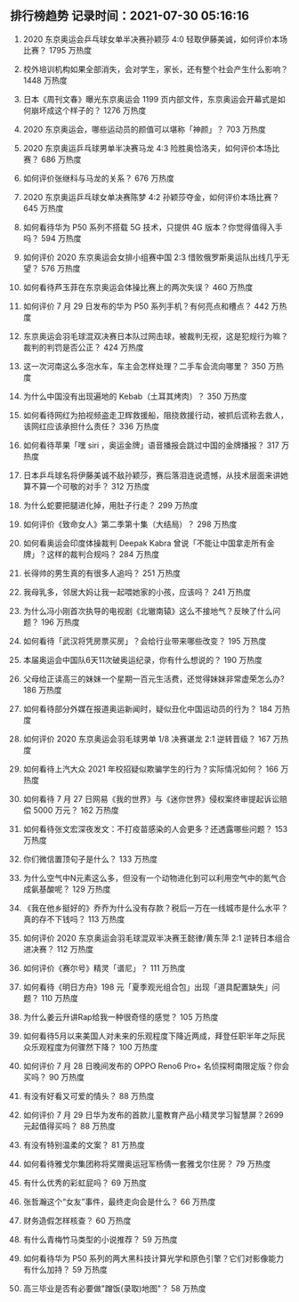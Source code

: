 
## 排行榜趋势 记录时间：2021-07-30 05:16:16
  
  1. 2020 东京奥运会乒乓球女单半决赛孙颖莎 4:0 轻取伊藤美诚，如何评价本场比赛？ 1795 万热度
    
  2. 校外培训机构如果全部消失，会对学生，家长，还有整个社会产生什么影响？ 1448 万热度
    
  3. 日本《周刊文春》曝光东京奥运会 1199 页内部文件，东京奥运会开幕式是如何崩坏成这个样子的？ 1276 万热度
    
  4. 2020 东京奥运会，哪些运动员的颜值可以堪称「神颜」？ 703 万热度
    
  5. 2020 东京奥运乒乓球男单半决赛马龙 4:3 险胜奥恰洛夫，如何评价本场比赛？ 686 万热度
    
  6. 如何评价张继科与马龙的关系？ 676 万热度
    
  7. 2020 东京奥运乒乓球女单决赛陈梦 4:2 孙颖莎夺金，如何评价本场比赛？ 645 万热度
    
  8. 如何看待华为 P50 系列不搭载 5G 技术，只提供 4G 版本？你觉得值得入手吗？ 594 万热度
    
  9. 如何评价 2020 东京奥运会女排小组赛中国 2:3 惜败俄罗斯奥运队出线几乎无望？ 576 万热度
    
  10. 如何看待芦玉菲在东京奥运会体操比赛上的两次失误？ 460 万热度
    
  11. 如何评价 7 月 29 日发布的华为 P50 系列手机？有何亮点和槽点？ 442 万热度
    
  12. 东京奥运会羽毛球混双决赛日本队过网击球，被裁判无视，这是犯规行为嘛？裁判的判罚是否公正？ 424 万热度
    
  13. 这一次河南这么多泡水车，车主会怎样处理？二手车会流向哪里？ 350 万热度
    
  14. 为什么中国没有出现遍地的 Kebab（土耳其烤肉）？ 350 万热度
    
  15. 如何看待网红为拍视频盗走卫辉救援船，阻挠救援行动，被抓后谎称去救人，该网红应该承担什么责任？ 336 万热度
    
  16. 如何看待苹果「嘿 siri ，奥运金牌」语音播报会跳过中国的金牌播报？ 317 万热度
    
  17. 日本乒乓球名将伊藤美诚不敌孙颖莎，赛后落泪连说遗憾，从技术层面来讲她算不算一个可敬的对手？ 312 万热度
    
  18. 为什么蛇要把腿进化掉，用肚子行走？ 299 万热度
    
  19. 如何评价《致命女人》第二季第十集（大结局）？ 298 万热度
    
  20. 如何看奥运会印度体操裁判 Deepak Kabra 曾说「不能让中国拿走所有金牌」？这样的裁判合规吗？ 284 万热度
    
  21. 长得帅的男生真的有很多人追吗？ 251 万热度
    
  22. 我母乳多，邻居大妈让我一起喂她家的小孩，应该吗？ 241 万热度
    
  23. 为什么冯小刚首次执导的电视剧《北辙南辕》这么不接地气？反映了什么问题？ 196 万热度
    
  24. 如何看待「武汉将凭房票买房」？会给行业带来哪些改变？ 195 万热度
    
  25. 本届奥运会中国队6天11次破奥运纪录，你有什么想说的？ 190 万热度
    
  26. 父母给正读高三的妹妹一个星期一百元生活费，还觉得妹妹非常虚荣怎么办? 186 万热度
    
  27. 如何看待部分外媒在报道奥运新闻时，疑似丑化中国运动员的行为？ 184 万热度
    
  28. 如何评价 2020 东京奥运会羽毛球男单 1/8 决赛谌龙 2:1 逆转晋级？ 167 万热度
    
  29. 如何看待上汽大众 2021 年校招疑似欺骗学生的行为？实际情况如何？ 166 万热度
    
  30. 如何看待 7 月 27 日网易《我的世界》与《迷你世界》侵权案终审提起诉讼赔偿 5000 万元？ 162 万热度
    
  31. 如何看待张文宏深夜发文：不打疫苗感染的人会更多？还透露哪些问题？ 153 万热度
    
  32. 你们微信置顶句子是什么？ 133 万热度
    
  33. 为什么空气中N元素这么多，但没有一个动物进化到可以利用空气中的氮气合成氨基酸呢？ 129 万热度
    
  34. 《我在他乡挺好的》乔乔为什么没有存款？税后一万在一线城市是什么水平？真的存不下钱吗？ 113 万热度
    
  35. 如何评价 2020 东京奥运会羽毛球混双半决赛王懿律/黄东萍 2:1 逆转日本组合进决赛？ 112 万热度
    
  36. 如何评价《赛尔号》精灵「谱尼」？ 111 万热度
    
  37. 如何看待《明日方舟》198 元「夏季观光组合包」出现「道具配置缺失」问题？ 110 万热度
    
  38. 为什么姜云升讲Rap给我一种很奇怪的感觉？ 105 万热度
    
  39. 如何看待5月以来美国人对未来的乐观程度下降近两成，拜登任职半年之际民众乐观程度为何骤然下降？ 100 万热度
    
  40. 如何评价 7 月 28 日晚间发布的 OPPO Reno6 Pro+ 名侦探柯南限定版？你会买吗？ 90 万热度
    
  41. 有没有好看又可爱的情头？ 88 万热度
    
  42. 如何评价 7 月 29 日华为发布的首款儿童教育产品小精灵学习智慧屏？2699 元起值得买吗？ 88 万热度
    
  43. 有没有特别温柔的文案？ 81 万热度
    
  44. 如何看待雅戈尔集团称将奖赠奥运冠军杨倩一套雅戈尔住房？ 79 万热度
    
  45. 有什么优秀的彩虹屁吗？ 69 万热度
    
  46. 张哲瀚这个“女友”事件，最终走向会是什么？ 66 万热度
    
  47. 财务造假怎样核查？ 60 万热度
    
  48. 有什么青梅竹马类型的小说推荐？ 59 万热度
    
  49. 如何看待华为 P50 系列的两大黑科技计算光学和原色引擎？它们对影像能力有什么加持？ 59 万热度
    
  50. 高三毕业是否有必要做"蹭饭(录取)地图"？ 58 万热度
    